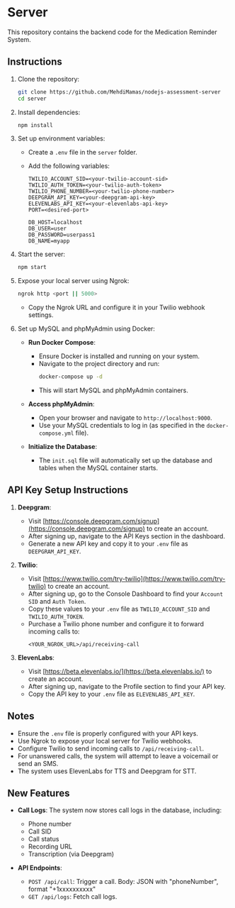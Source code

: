 # Server

This repository contains the backend code for the Medication Reminder System.

## Instructions

1. Clone the repository:

   ```bash
   git clone https://github.com/MehdiMamas/nodejs-assessment-server
   cd server
   ```

2. Install dependencies:

   ```bash
   npm install
   ```

3. Set up environment variables:

   - Create a `.env` file in the `server` folder.
   - Add the following variables:

     ```
     TWILIO_ACCOUNT_SID=<your-twilio-account-sid>
     TWILIO_AUTH_TOKEN=<your-twilio-auth-token>
     TWILIO_PHONE_NUMBER=<your-twilio-phone-number>
     DEEPGRAM_API_KEY=<your-deepgram-api-key>
     ELEVENLABS_API_KEY=<your-elevenlabs-api-key>
     PORT=<desired-port>

     DB_HOST=localhost
     DB_USER=user
     DB_PASSWORD=userpass1
     DB_NAME=myapp
     ```

4. Start the server:

   ```bash
   npm start
   ```

5. Expose your local server using Ngrok:

   ```bash
   ngrok http <port || 5000>
   ```

   - Copy the Ngrok URL and configure it in your Twilio webhook settings.

6. Set up MySQL and phpMyAdmin using Docker:

   - **Run Docker Compose**:

     - Ensure Docker is installed and running on your system.
     - Navigate to the project directory and run:
       ```bash
       docker-compose up -d
       ```
     - This will start MySQL and phpMyAdmin containers.

   - **Access phpMyAdmin**:

     - Open your browser and navigate to `http://localhost:9000`.
     - Use your MySQL credentials to log in (as specified in the `docker-compose.yml` file).

   - **Initialize the Database**:
     - The `init.sql` file will automatically set up the database and tables when the MySQL container starts.

## API Key Setup Instructions

1. **Deepgram**:

   - Visit [https://console.deepgram.com/signup](https://console.deepgram.com/signup) to create an account.
   - After signing up, navigate to the API Keys section in the dashboard.
   - Generate a new API key and copy it to your `.env` file as `DEEPGRAM_API_KEY`.

2. **Twilio**:

   - Visit [https://www.twilio.com/try-twilio](https://www.twilio.com/try-twilio) to create an account.
   - After signing up, go to the Console Dashboard to find your `Account SID` and `Auth Token`.
   - Copy these values to your `.env` file as `TWILIO_ACCOUNT_SID` and `TWILIO_AUTH_TOKEN`.
   - Purchase a Twilio phone number and configure it to forward incoming calls to:
     ```
     <YOUR_NGROK_URL>/api/receiving-call
     ```

3. **ElevenLabs**:
   - Visit [https://beta.elevenlabs.io/](https://beta.elevenlabs.io/) to create an account.
   - After signing up, navigate to the Profile section to find your API key.
   - Copy the API key to your `.env` file as `ELEVENLABS_API_KEY`.

## Notes

- Ensure the `.env` file is properly configured with your API keys.
- Use Ngrok to expose your local server for Twilio webhooks.
- Configure Twilio to send incoming calls to `/api/receiving-call`.
- For unanswered calls, the system will attempt to leave a voicemail or send an SMS.
- The system uses ElevenLabs for TTS and Deepgram for STT.

## New Features

- **Call Logs**: The system now stores call logs in the database, including:

  - Phone number
  - Call SID
  - Call status
  - Recording URL
  - Transcription (via Deepgram)

- **API Endpoints**:
  - `POST /api/call`: Trigger a call. Body: JSON with "phoneNumber", format "+1xxxxxxxxxx"
  - `GET /api/logs`: Fetch call logs.
